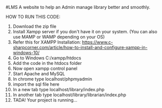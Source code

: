 #LMS
A website to help an Admin manage library better and smoothly.


HOW TO RUN THIS CODE:
1. Download the zip file
2. Install Xampp server if you don't have it on your system. (You can also use MAMP or WAMP depending on your OS)
3. Refer this for XAMPP Installation: https://www.c-sharpcorner.com/article/how-to-install-and-configure-xampp-in-windows-10/
4. Go to Windows C:/xampp/htdocs
5. Add the code in the htdocs folder
6. Now open xampp control panel
7. Start Apache and MySQL
8. In chrome type localhost/phpmyadmin
9. import the sql file here
10. In a new tab type localhost/library/index.php 
11. In another tab type localhost/library/librarian/index.php
12. TADA! Your project is running...
